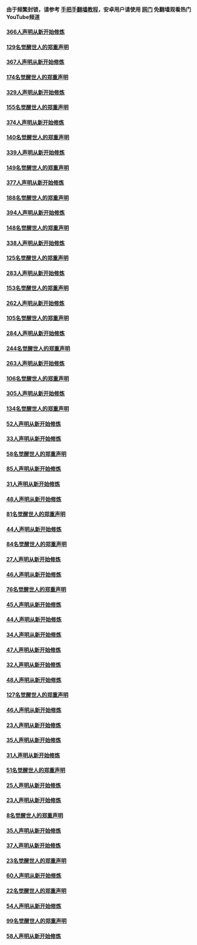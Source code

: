 #### 由于频繁封锁，请参考 [手把手翻墙教程](https://github.com/gfw-breaker/guides/wiki/)，安卓用户请使用 [网门](https://github.com/gfw-breaker/nogfw/blob/master/dl.md?t=06140301) 免翻墙观看热门YouTube频道 

#### [366人声明从新开始修炼](../pages/91/426737.md?t=06140301) 

#### [129名觉醒世人的郑重声明](../pages/91/426736.md?t=06140301) 

#### [367人声明从新开始修炼](../pages/91/426421.md?t=06140301) 

#### [174名觉醒世人的郑重声明](../pages/91/426420.md?t=06140301) 

#### [329人声明从新开始修炼](../pages/91/426139.md?t=06140301) 

#### [155名觉醒世人的郑重声明](../pages/91/426138.md?t=06140301) 

#### [374人声明从新开始修炼](../pages/91/425811.md?t=06140301) 

#### [140名觉醒世人的郑重声明](../pages/91/425810.md?t=06140301) 

#### [339人声明从新开始修炼](../pages/91/425690.md?t=06140301) 

#### [149名觉醒世人的郑重声明](../pages/91/425689.md?t=06140301) 

#### [377人声明从新开始修炼](../pages/91/424867.md?t=06140301) 

#### [188名觉醒世人的郑重声明](../pages/91/424866.md?t=06140301) 

#### [394人声明从新开始修炼](../pages/91/423914.md?t=06140301) 

#### [148名觉醒世人的郑重声明](../pages/91/423913.md?t=06140301) 

#### [338人声明从新开始修炼](../pages/91/423540.md?t=06140301) 

#### [125名觉醒世人的郑重声明](../pages/91/423539.md?t=06140301) 

#### [283人声明从新开始修炼](../pages/91/423296.md?t=06140301) 

#### [153名觉醒世人的郑重声明](../pages/91/423295.md?t=06140301) 

#### [262人声明从新开始修炼](../pages/91/423004.md?t=06140301) 

#### [105名觉醒世人的郑重声明](../pages/91/423003.md?t=06140301) 

#### [284人声明从新开始修炼](../pages/91/422707.md?t=06140301) 

#### [244名觉醒世人的郑重声明](../pages/91/422706.md?t=06140301) 

#### [263人声明从新开始修炼](../pages/91/422553.md?t=06140301) 

#### [106名觉醒世人的郑重声明](../pages/91/422552.md?t=06140301) 

#### [305人声明从新开始修炼](../pages/91/422153.md?t=06140301) 

#### [134名觉醒世人的郑重声明](../pages/91/422152.md?t=06140301) 

#### [52人声明从新开始修炼](../pages/91/421846.md?t=06140301) 

#### [33人声明从新开始修炼](../pages/91/421804.md?t=06140301) 

#### [58名觉醒世人的郑重声明](../pages/91/421845.md?t=06140301) 

#### [85人声明从新开始修炼](../pages/91/421769.md?t=06140301) 

#### [31人声明从新开始修炼](../pages/91/421763.md?t=06140301) 

#### [48人声明从新开始修炼](../pages/91/421605.md?t=06140301) 

#### [81名觉醒世人的郑重声明](../pages/91/421656.md?t=06140301) 

#### [44人声明从新开始修炼](../pages/91/421544.md?t=06140301) 

#### [84名觉醒世人的郑重声明](../pages/91/421543.md?t=06140301) 

#### [27人声明从新开始修炼](../pages/91/421465.md?t=06140301) 

#### [46人声明从新开始修炼](../pages/91/421454.md?t=06140301) 

#### [76名觉醒世人的郑重声明](../pages/91/421453.md?t=06140301) 

#### [45人声明从新开始修炼](../pages/91/421452.md?t=06140301) 

#### [44人声明从新开始修炼](../pages/91/421422.md?t=06140301) 

#### [34人声明从新开始修炼](../pages/91/421322.md?t=06140301) 

#### [47人声明从新开始修炼](../pages/91/421264.md?t=06140301) 

#### [32人声明从新开始修炼](../pages/91/421225.md?t=06140301) 

#### [48人声明从新开始修炼](../pages/91/421202.md?t=06140301) 

#### [127名觉醒世人的郑重声明](../pages/91/421224.md?t=06140301) 

#### [46人声明从新开始修炼](../pages/91/421203.md?t=06140301) 

#### [23人声明从新开始修炼](../pages/91/421138.md?t=06140301) 

#### [35人声明从新开始修炼](../pages/91/421122.md?t=06140301) 

#### [31人声明从新开始修炼](../pages/91/421081.md?t=06140301) 

#### [51名觉醒世人的郑重声明](../pages/91/421080.md?t=06140301) 

#### [25人声明从新开始修炼](../pages/91/421020.md?t=06140301) 

#### [23人声明从新开始修炼](../pages/91/420884.md?t=06140301) 

#### [8名觉醒世人的郑重声明](../pages/91/420883.md?t=06140301) 

#### [35人声明从新开始修炼](../pages/91/420809.md?t=06140301) 

#### [37人声明从新开始修炼](../pages/91/420766.md?t=06140301) 

#### [23名觉醒世人的郑重声明](../pages/91/420765.md?t=06140301) 

#### [60人声明从新开始修炼](../pages/91/420727.md?t=06140301) 

#### [22名觉醒世人的郑重声明](../pages/91/420726.md?t=06140301) 

#### [54人声明从新开始修炼](../pages/91/420529.md?t=06140301) 

#### [99名觉醒世人的郑重声明](../pages/91/420528.md?t=06140301) 

#### [58人声明从新开始修炼](../pages/91/420198.md?t=06140301) 

